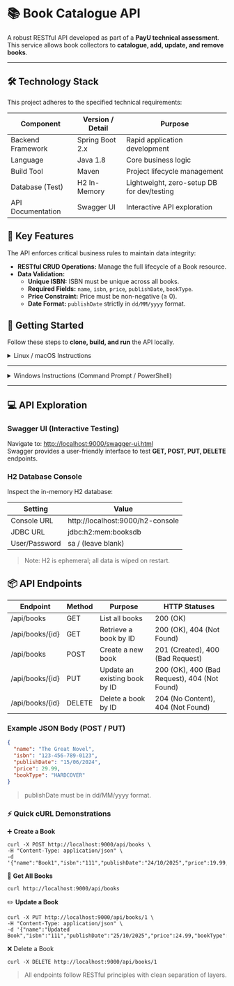 # 📚 Book Catalogue API

A robust RESTful API developed as part of a **PayU technical assessment**.  
This service allows book collectors to **catalogue, add, update, and remove books**.

---

## 🛠 Technology Stack

This project adheres to the specified technical requirements:

| Component         | Version / Detail | Purpose                                    |
|-------------------|------------------|--------------------------------------------|
| Backend Framework | Spring Boot 2.x  | Rapid application development              |
| Language          | Java 1.8         | Core business logic                        |
| Build Tool        | Maven            | Project lifecycle management               |
| Database (Test)   | H2 In-Memory     | Lightweight, zero-setup DB for dev/testing |
| API Documentation | Swagger UI       | Interactive API exploration                |


## 🎯 Key Features

The API enforces critical business rules to maintain data integrity:

- **RESTful CRUD Operations:** Manage the full lifecycle of a Book resource.
- **Data Validation:**
  - **Unique ISBN:** ISBN must be unique across all books.
  - **Required Fields:** `name`, `isbn`, `price`, `publishDate`, `bookType`.
  - **Price Constraint:** Price must be non-negative (≥ 0).
  - **Date Format:** `publishDate` strictly in `dd/MM/yyyy` format.

## 🚀 Getting Started

Follow these steps to **clone, build, and run** the API locally.

<details>
  <summary>Linux / macOS Instructions</summary>

```bash
  # Clone the repository
  git clone https://github.com/MrJusticeShai/book-catalogue-api.git
  cd book-catalogue-api

  # Build the project
  mvn clean install

  # Run the Spring Boot application
  mvn spring-boot:run
```
The service will be accessible at: http://localhost:9000

Using Executable Jar
```
# Build the project (creates fat jar)
mvn clean package

# Run the jar
java -jar target/book-catalogue-api-0.0.1-SNAPSHOT.jar
```
> 💡 Tip: The jar method is useful if Maven is not installed or for deployment purposes.
</details>

---

<details><summary> Windows Instructions (Command Prompt / PowerShell) </summary>

```bash
# Clone the repository
git clone https://github.com/MrJusticeShai/book-catalogue-api.git
cd book-catalogue-api

# Build the project
mvn clean install

# Run the Spring Boot application
mvn spring-boot:run
```
The service will be accessible at: http://localhost:9000

Using Executable Jar
```
# Build the project (creates fat jar)
mvn clean package

# Run the jar
java -jar target\book-catalogue-api-0.0.1-SNAPSHOT.jar
```
> 💡 Tip: The jar method is useful if Maven is not installed or for deployment purposes.
</details>

---

## 💻 API Exploration

### Swagger UI (Interactive Testing)
Navigate to: [http://localhost:9000/swagger-ui.html](http://localhost:9000/swagger-ui.html)  
Swagger provides a user-friendly interface to test **GET, POST, PUT, DELETE** endpoints.

### H2 Database Console
Inspect the in-memory H2 database:

| Setting       | Value                            |
|---------------|----------------------------------|
| Console URL   | http://localhost:9000/h2-console |
| JDBC URL      | jdbc:h2:mem:booksdb              |
| User/Password | sa / (leave blank)               |

> Note: H2 is ephemeral; all data is wiped on restart.

## 📦 API Endpoints

| Endpoint        | Method | Purpose                       | HTTP Statuses                                |
|-----------------|--------|-------------------------------|----------------------------------------------|
| /api/books      | GET    | List all books                | 200 (OK)                                     |
| /api/books/{id} | GET    | Retrieve a book by ID         | 200 (OK), 404 (Not Found)                    |
| /api/books      | POST   | Create a new book             | 201 (Created), 400 (Bad Request)             |
| /api/books/{id} | PUT    | Update an existing book by ID | 200 (OK), 400 (Bad Request), 404 (Not Found) |
| /api/books/{id} | DELETE | Delete a book by ID           | 204 (No Content), 404 (Not Found)            |

### Example JSON Body (POST / PUT)

```json
{
  "name": "The Great Novel",
  "isbn": "123-456-789-0123",
  "publishDate": "15/06/2024",
  "price": 29.99,
  "bookType": "HARDCOVER"
}
```
> publishDate must be in dd/MM/yyyy format.

### ⚡ Quick cURL Demonstrations

➕ **Create a Book**
```
curl -X POST http://localhost:9000/api/books \
-H "Content-Type: application/json" \
-d '{"name":"Book1","isbn":"111","publishDate":"24/10/2025","price":19.99,"bookType":"HARDCOVER"}'
```

📖 **Get All Books**
```
curl http://localhost:9000/api/books
```

✏️ **Update a Book**
```
curl -X PUT http://localhost:9000/api/books/1 \
-H "Content-Type: application/json" \
-d '{"name":"Updated Book","isbn":"111","publishDate":"25/10/2025","price":24.99,"bookType":"SOFTCOVER"}'
```

❌ Delete a Book
```
curl -X DELETE http://localhost:9000/api/books/1
```
> All endpoints follow RESTful principles with clean separation of layers.

